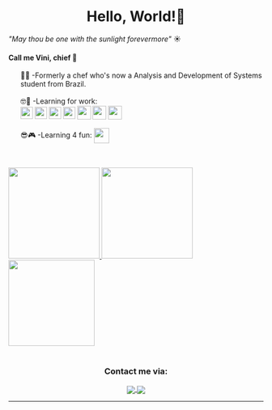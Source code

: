 <h1 align="center"> Hello, World!👋</h1>

<i>"May thou be one with the sunlight forevermore"</i> ☀️

<h4>Call me Vini, chief 🫡</h4>

<ul>
<div>
👨‍🍳 -Formerly a chef who's now a Analysis and Development of Systems student
from Brazil.
</div>
<br>
<div>
  🤓📖 -Learning for work:
  <br>
  <img align="center" width="24em"
    src="https://cdn.jsdelivr.net/gh/devicons/devicon/icons/html5/html5-plain.svg" />
  <img align="center" width="24em"
    src="https://cdn.jsdelivr.net/gh/devicons/devicon/icons/css3/css3-plain.svg" />
  <img align="center" width="24em"
    src="https://cdn.jsdelivr.net/gh/devicons/devicon/icons/javascript/javascript-plain.svg" />
  <img align="center" width="24em"
    src="https://cdn.jsdelivr.net/gh/devicons/devicon/icons/typescript/typescript-plain.svg" />
  <img align="center" width="27em"
    src="https://cdn.jsdelivr.net/gh/devicons/devicon/icons/react/react-original.svg" />
   <img align="center" width="27em"
    src="https://cdn.jsdelivr.net/gh/devicons/devicon/icons/angular/angular-original.svg" />
  <img align="center" width="27em"
    src="https://cdn.jsdelivr.net/gh/devicons/devicon/icons/bootstrap/bootstrap-original.svg" /> 

</div>

<br>

<div>
  😎🎮 -Learning 4 fun:
  <img align="center" width="30em" 
    src="https://cdn.jsdelivr.net/gh/devicons/devicon/icons/godot/godot-original.svg" />
</div>
</ul>


<br>
<br>
<div>
  <a href="https://github.com/viniciusagvaz">
    <img height="180em" 
      src="https://github-readme-stats.vercel.app/api?username=viniciusagvaz&theme=blueberry&show_icons=true&hide_border=false&count_private=false&rank_icon=github" />
    <img height="180em" 
      src="https://github-readme-stats.vercel.app/api/top-langs/?username=viniciusagvaz&theme=blueberry&show_icons=true&hide_border=false&layout=compact&langs_count=10" />
    <img height="170em" 
      src="https://github-readme-streak-stats.herokuapp.com/?user=viniciusagvaz&theme=blueberry&hide_border=false" />
  </a>


</div>
<br>
<div align="center">
  <div align="center">
  <h3>Contact me via:</h3>
  
  <a href="https://www.linkedin.com/in/viniciusagvaz/" target="_blank">
    <img align="center"
      src="https://img.shields.io/badge/viniciusagvaz-%230077B5?style=for-the-badge&logo=linkedin&logoColor=white&labelColor=blue"
      target="_blank" />
  </a>

  <a href="mailto:agvazvinicius@gmail.com">
    <img align="center"
      src="https://img.shields.io/badge/agvazvinicius-D14836?style=for-the-badge&logo=gmail&logoColor=white&labelColor=red"
      target="_blank" />
  </a>
</div>


<hr>
<!--
  <img width="100em"
    src="https://raw.githubusercontent.com/viniciusagvaz/readme-imgs/main/vv-dark-logo.svg?token=GHSAT0AAAAAACOQZ62T4AA37UOLXU6RJLVUZO5FIIA"/>
